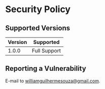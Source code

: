 # Security Policy

## Supported Versions


| Version | Supported          |
| ------- | ------------------ |
| 1.0.0   | Full Support       |

## Reporting a Vulnerability

E-mail to williamguilhermesouza@gmail.com.


